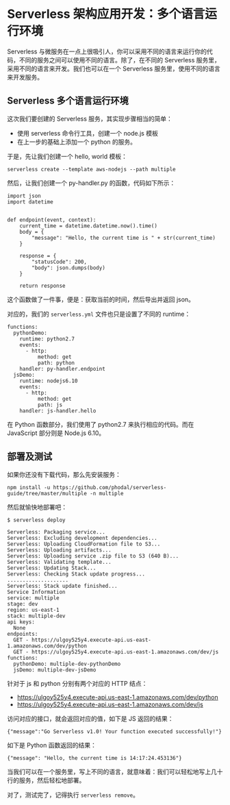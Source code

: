Serverless 架构应用开发：多个语言运行环境
===

Serverless 与微服务在一点上很吸引人，你可以采用不同的语言来运行你的代码，不同的服务之间可以使用不同的语言。除了，在不同的 Serverless 服务里，采用不同的语言来开发。我们也可以在一个 Serverless 服务里，使用不同的语言来开发服务。

Serverless 多个语言运行环境
---

这次我们要创建的 Serverless 服务，其实现步骤相当的简单：

 - 使用 serverless 命令行工具，创建一个 node.js 模板
 - 在上一步的基础上添加一个 python 的服务。

于是，先让我们创建一个 hello, world 模板：

```
serverless create --template aws-nodejs --path multiple
```

然后，让我们创建一个 py-handler.py 的函数，代码如下所示：

```
import json
import datetime


def endpoint(event, context):
    current_time = datetime.datetime.now().time()
    body = {
        "message": "Hello, the current time is " + str(current_time)
    }

    response = {
        "statusCode": 200,
        "body": json.dumps(body)
    }

    return response
```

这个函数做了一件事，便是：获取当前的时间，然后导出并返回 json。

对应的，我们的 ``serverless.yml`` 文件也只是设置了不同的 runtime：

```
functions:
  pythonDemo:
    runtime: python2.7
    events:
      - http:
          method: get
          path: python
    handler: py-handler.endpoint
  jsDemo:
    runtime: nodejs6.10
    events:
      - http:
          method: get
          path: js
    handler: js-handler.hello
```

在 Python 函数部分，我们使用了 python2.7 来执行相应的代码。而在 JavaScript 部分则是 Node.js 6.10。

部署及测试
---

如果你还没有下载代码，那么先安装服务：

```
npm install -u https://github.com/phodal/serverless-guide/tree/master/multiple -n multiple
```

然后就愉快地部署吧：

```
$ serverless deploy

Serverless: Packaging service...
Serverless: Excluding development dependencies...
Serverless: Uploading CloudFormation file to S3...
Serverless: Uploading artifacts...
Serverless: Uploading service .zip file to S3 (640 B)...
Serverless: Validating template...
Serverless: Updating Stack...
Serverless: Checking Stack update progress...
....................
Serverless: Stack update finished...
Service Information
service: multiple
stage: dev
region: us-east-1
stack: multiple-dev
api keys:
  None
endpoints:
  GET - https://ulgoy525y4.execute-api.us-east-1.amazonaws.com/dev/python
  GET - https://ulgoy525y4.execute-api.us-east-1.amazonaws.com/dev/js
functions:
  pythonDemo: multiple-dev-pythonDemo
  jsDemo: multiple-dev-jsDemo
```

针对于 js 和 python 分别有两个对应的 HTTP 结点：

 - https://ulgoy525y4.execute-api.us-east-1.amazonaws.com/dev/python
 - https://ulgoy525y4.execute-api.us-east-1.amazonaws.com/dev/js

访问对应的接口，就会返回对应的值，如下是 JS 返回的结果：

```
{"message":"Go Serverless v1.0! Your function executed successfully!"}
```

如下是 Python 函数返回的结果：


```
{"message": "Hello, the current time is 14:17:24.453136"}
```

当我们可以在一个服务里，写上不同的语言，就意味着：我们可以轻松地写上几十行的服务，然后轻松地部署。

对了，测试完了，记得执行 ``serverless remove``。
